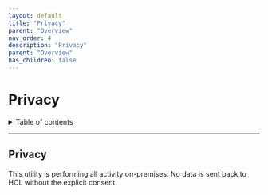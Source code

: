 ```yaml
---
layout: default
title: "Privacy"
parent: "Overview"
nav_order: 4
description: "Privacy"
parent: "Overview"
has_children: false
---
```


<h1>Privacy</h1>

<details close markdown="block">
  <summary>
    Table of contents
  </summary>
  {: .text-delta }
1. TOC
{:toc}
</details>

---

## Privacy

This utility is performing all activity on-premises. No data is sent back to HCL without the explicit consent. 